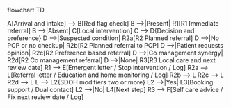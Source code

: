 flowchart TD

  A[Arrival and intake] --> B[Red flag check]
  B -->|Present| R1[R1 Immediate referral]
  B -->|Absent| C[Local intervention]
  C --> D{Decision and preference}
  D -->|Suspected condition| R2a[R2 Planned referral]
  D -->|No PCP or no checkup| R2b[R2 Planned referral to PCP]
  D -->|Patient requests opinion| R2c[R2 Preference based referral]
  D -->|Co management synergy| R2d[R2 Co management referral]
  D -->|None| R3[R3 Local care and next review date]
  R1 --> E[Emergent letter / Stop intervention / Log]
  R2a --> L[Referral letter / Education and home monitoring / Log]
  R2b --> L
  R2c --> L
  R2d --> L
  L --> L2{SDOH modifiers two or more}
  L2 -->|Yes| L3[Booking support / Dual contact]
  L2 -->|No| L4[Next step]
  R3 --> F[Self care advice / Fix next review date / Log]
